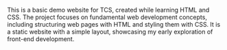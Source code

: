 This is a basic demo website for TCS, created while learning HTML and CSS. The project focuses on fundamental web development concepts, including structuring web pages with HTML and styling them with CSS. It is a static website with a simple layout, showcasing my early exploration of front-end development.

